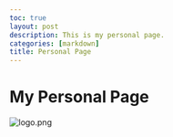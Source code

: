 ```yaml
---
toc: true
layout: post
description: This is my personal page.
categories: [markdown]
title: Personal Page
---
```

# My Personal Page

![logo.png]({{site.baseurl}}/images/shruthid.png "https://github.com/bushku/APCSP_1")